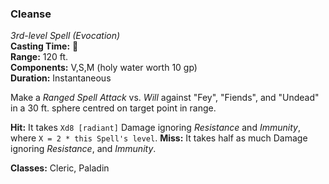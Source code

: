 ### Cleanse
*3rd-level Spell (Evocation)*  
**Casting Time:** 🔷  
**Range:** 120 ft.  
**Components:** V,S,M (holy water worth 10 gp)  
**Duration:** Instantaneous  

Make a *Ranged Spell Attack* vs. *Will* against "Fey", "Fiends", and "Undead" in a 30 ft. sphere centred on target point in range.

**Hit:** It takes `Xd8 [radiant]` Damage ignoring *Resistance* and *Immunity*, where `X = 2 * this Spell's level`.
**Miss:** It takes half as much Damage ignoring *Resistance*, and *Immunity*.

**Classes:** Cleric, Paladin

